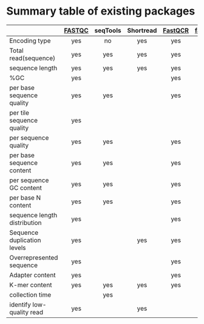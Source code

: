 # Summary table of existing packages
|              | [FASTQC](https://www.bioinformatics.babraham.ac.uk/projects/fastqc/) | seqTools |Shortread|[FastQCR](https://cran.r-project.org/web/packages/fastqcr/index.html)|[fastqp](https://github.com/mdshw5/fastqp)|
| :---         | :---:    |  :---:  | :---:  | :---: | :---: |
|Encoding type | yes  | no    |  yes    | yes| |
|Total read(sequence)|yes|yes|yes|yes||
|sequence length    |yes|yes|yes|yes||
|%GC                      |yes||   |yes||
|per base sequence quality|yes|yes | |yes|yes|
|per tile sequence quality|yes| | | ||
|per sequence quality|yes| yes | |yes||
|per base sequence content|yes|yes | |yes|yes|
|per  sequence GC content|yes|yes | | yes|yes|
|per base N content|yes|yes | |yes||
|sequence length distribution|yes| | |yes||
|Sequence duplication levels|yes| |yes|yes||
|Overrepresented sequence|yes| | |yes||
|Adapter content|yes| | |yes||
|K-mer content|yes|yes |yes |yes|yes|
|collection time|| yes| |||
|identify low-quality read|yes | |yes | ||

